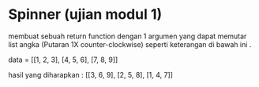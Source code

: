 # Spinner (ujian modul 1)

membuat sebuah return function dengan 1 argumen yang dapat memutar list angka (Putaran 1X counter-clockwise) seperti keterangan di bawah ini .

data = [[1, 2, 3],
       [4, 5, 6],
       [7, 8, 9]]
       
hasil yang diharapkan :
[[3, 6, 9],
[2, 5, 8],
[1, 4, 7]]
